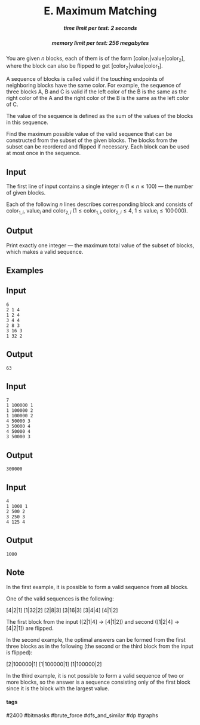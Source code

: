 <h1 style='text-align: center;'> E. Maximum Matching</h1>

<h5 style='text-align: center;'>time limit per test: 2 seconds</h5>
<h5 style='text-align: center;'>memory limit per test: 256 megabytes</h5>

You are given $n$ blocks, each of them is of the form [color$_1$|value|color$_2$], where the block can also be flipped to get [color$_2$|value|color$_1$]. 

A sequence of blocks is called valid if the touching endpoints of neighboring blocks have the same color. For example, the sequence of three blocks A, B and C is valid if the left color of the B is the same as the right color of the A and the right color of the B is the same as the left color of C.

The value of the sequence is defined as the sum of the values of the blocks in this sequence.

Find the maximum possible value of the valid sequence that can be constructed from the subset of the given blocks. The blocks from the subset can be reordered and flipped if necessary. Each block can be used at most once in the sequence.

## Input

The first line of input contains a single integer $n$ ($1 \le n \le 100$) — the number of given blocks.

Each of the following $n$ lines describes corresponding block and consists of $\mathrm{color}_{1,i}$, $\mathrm{value}_i$ and $\mathrm{color}_{2,i}$ ($1 \le \mathrm{color}_{1,i}, \mathrm{color}_{2,i} \le 4$, $1 \le \mathrm{value}_i \le 100\,000$).

## Output

Print exactly one integer — the maximum total value of the subset of blocks, which makes a valid sequence.

## Examples

## Input


```
6  
2 1 4  
1 2 4  
3 4 4  
2 8 3  
3 16 3  
1 32 2  

```
## Output


```
63
```
## Input


```
7  
1 100000 1  
1 100000 2  
1 100000 2  
4 50000 3  
3 50000 4  
4 50000 4  
3 50000 3  

```
## Output


```
300000
```
## Input


```
4  
1 1000 1  
2 500 2  
3 250 3  
4 125 4  

```
## Output


```
1000
```
## Note

In the first example, it is possible to form a valid sequence from all blocks.

One of the valid sequences is the following:

[4|2|1] [1|32|2] [2|8|3] [3|16|3] [3|4|4] [4|1|2]

The first block from the input ([2|1|4] $\to$ [4|1|2]) and second ([1|2|4] $\to$ [4|2|1]) are flipped.

In the second example, the optimal answers can be formed from the first three blocks as in the following (the second or the third block from the input is flipped):

[2|100000|1] [1|100000|1] [1|100000|2]

In the third example, it is not possible to form a valid sequence of two or more blocks, so the answer is a sequence consisting only of the first block since it is the block with the largest value.



#### tags 

#2400 #bitmasks #brute_force #dfs_and_similar #dp #graphs 
